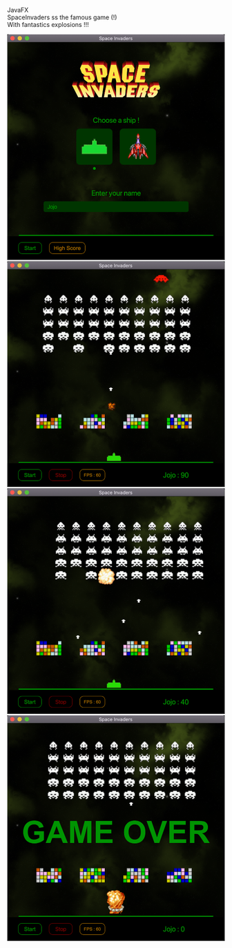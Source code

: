 JavaFX<br>SpaceInvaders ss the famous game (!)<br>With fantastics explosions !!!

![alt text](https://github.com/RomainCrispini/SpaceInvaders/blob/master/SpaceCover1.png?raw=true)
![alt text](https://github.com/RomainCrispini/SpaceInvaders/blob/master/SpaceCover2.png?raw=true)
![alt text](https://github.com/RomainCrispini/SpaceInvaders/blob/master/SpaceCover3.png?raw=true)
![alt text](https://github.com/RomainCrispini/SpaceInvaders/blob/master/SpaceCover4.png?raw=true)
